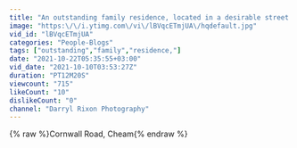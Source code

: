 ```yaml
---
title: "An outstanding family residence, located in a desirable street in Cheam"
image: "https:\/\/i.ytimg.com\/vi\/lBVqcETmjUA\/hqdefault.jpg"
vid_id: "lBVqcETmjUA"
categories: "People-Blogs"
tags: ["outstanding","family","residence,"]
date: "2021-10-22T05:35:55+03:00"
vid_date: "2021-10-10T03:53:27Z"
duration: "PT12M20S"
viewcount: "715"
likeCount: "10"
dislikeCount: "0"
channel: "Darryl Rixon Photography"
---
```

{% raw %}Cornwall Road, Cheam{% endraw %}
